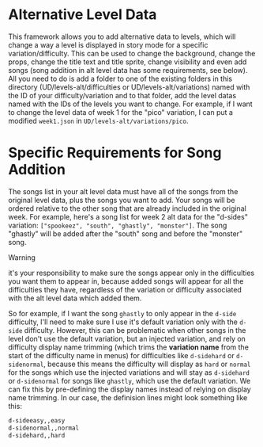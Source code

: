 # Alternative Level Data

This framework allows you to add alternative data to levels, which will change a way a level is displayed in story mode for a specific variation/difficulty. This can be used to change the background, change the props, change the title text and title sprite, change visibility and even add songs (song addition in alt level data has some requirements, see below). All you need to do is add a folder to one of the existing folders in this directory (UD/levels-alt/difficulties or UD/levels-alt/variations) named with the ID of your difficulty/variation and to that folder, add the level datas named with the IDs of the levels you want to change. For example, if I want to change the level data of week 1 for the "pico" variation, I can put a modified `week1.json` in `UD/levels-alt/variations/pico`.

# Specific Requirements for Song Addition

The songs list in your alt level data must have all of the songs from the original level data, plus the songs you want to add. Your songs will be ordered relative to the other song that are already included in the original week. For example, here's a song list for week 2 alt data for the "d-sides" variation: `["spookeez", "south", "ghastly", "monster"]`. The song "ghastly" will be added after the "south" song and before the "monster" song.

> [!WARNING]
> it's your responsibility to make sure the songs appear only in the difficulties you want them to appear in, because added songs will appear for all the difficulties they have, regardless of the variation or difficulty associated with the alt level data which added them.
> 
> So for example, if I want the song `ghastly` to only appear in the `d-side` difficulty, I'll need to make sure I use it's default variation only with the `d-side` difficulty. However, this can be problematic when other songs in the level don't use the default variation, but an injected variation, and rely on difficulty display name trimming (which trims the **variation name** from the start of the difficulty name in menus) for difficulties like `d-sidehard` or `d-sidenormal`, because this means the difficulty will display as `hard` or `normal` for the songs which use the injected variations and will stay as `d-sidehard` or `d-sidenormal` for songs like `ghastly`, which use the default variation. We can fix this by pre-defining the display names instead of relying on display name trimming. In our case, the definision lines might look something like this:
> ```txt
> d-sideeasy,,easy
> d-sidenormal,,normal
> d-sidehard,,hard
> ```